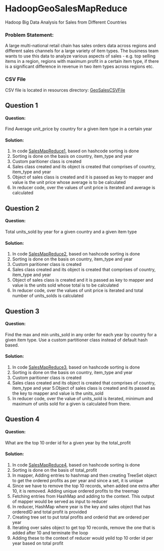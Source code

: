 # HadoopGeoSalesMapReduce
Hadoop Big Data Analysis for Sales from Different Countries

### Problem Statement: 
A large multi-national retail chain has sales orders data across regions and different sales channels
for a large variety of item types. The business team wants to use this data to analyze various aspects
of sales - e.g. top selling items in a region, regions with maximum profit in a certain item type, if there
is a significant difference in revenue in two item types across regions etc.

### CSV File
CSV file is located in resources directory: [GeoSalesCSVFile](https://raw.githubusercontent.com/hkhajgiwale/HadoopGeoSalesMapReduce/master/src/main/resources/geosales_dataset.csv)


## Question 1

#### Question:
Find Average unit_price by country for a given item type in a certain year
#### Solution:
1. In code [SalesMapReduce1](https://github.com/hkhajgiwale/HadoopGeoSalesMapReduce/blob/master/src/main/java/org/harsh/hadoop/bigdata/SalesMapReduce1.java), based on hashcode sorting is done
2. Sorting is done on the basis on country, item_type and year
3. Custom paritioner class is created
4. Sales class created and its object is created that comprises of country, item_type and year
5. Object of sales class is created and it is passed as key to mapper and value is the unit price whose average is to be calculated
6. In reducer code, over the values of unit price is iterated and average is calculated


## Question 2
#### Question:
Total units_sold by year for a given country and a given item type
#### Solution:
1. In code [SalesMapReduce2](https://github.com/hkhajgiwale/HadoopGeoSalesMapReduce/blob/master/src/main/java/org/harsh/hadoop/bigdata/SalesMapReduce2.java), based on hashcode sorting is done
2. Sorting is done on the basis on country, item_type and year
3. Custom paritioner class is created
4. Sales class created and its object is created that comprises of country, item_type and year
5. Object of sales class is created and it is passed as key to mapper and value is the units sold whose total is to be calculated
6. In reducer code, over the values of unit price is iterated and total number of units_solds is calculated


## Question 3
#### Question:
Find the max and min units_sold in any order for each year by country for a given item type. Use a
custom partitioner class instead of default hash based.
#### Solution:
1. In code [SalesMapReduce3](https://github.com/hkhajgiwale/HadoopGeoSalesMapReduce/blob/master/src/main/java/org/harsh/hadoop/bigdata/SalesMapReduce3.java), based on hashcode sorting is done
2. Sorting is done on the basis on country, item_type and year
3. Custom paritioner class is created
4. Sales class created and its object is created that comprises of country, item_type and year
5.Object of sales class is created and its passed as the key to mapper and value is the units_sold
6. In reducer code, over the value of units_sold is iterated, minimum and maximum of units sold for a given is calculated from there.

## Question 4
#### Question:
What are the top 10 order id for a given year by the total_profit
#### Solution:
1. In code [SalesMapReduce4](https://github.com/hkhajgiwale/HadoopGeoSalesMapReduce/blob/master/src/main/java/org/harsh/hadoop/bigdata/SalesMapReduce4.java), based on hashcode sorting is done
2. Sorting is done on the basis of total_profit
3. In mapper, Adding entries to hashmap and then creating TreeSet object to get the ordered profits as per year and since a set, it is unique
4. Since we have to remove the top 10 records, when added one extra after 10, it is removed. Adding unique ordered profits to the treemap
5. Fetching entries from HashMap and adding to the context. This output of mapper would be served as input to reducer
5. In reducer, HashMap where year is the key and sales object that has orderedID and total profit is provided
6. Creating tree set to put total profits and orderid that are ordered per year
7. Iterating over sales object to get top 10 records, remove the one that is added after 10 and terminate the loop
8. Adding these to the context of reducer would yeild top 10 order id per year based on total profit


